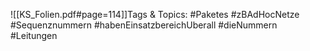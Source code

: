 
![[KS_Folien.pdf#page=114]]Tags & Topics:
   #Paketes
   #zBAdHocNetze
   #Sequenznummern
   #habenEinsatzbereichUberall
   #dieNummern
   #Leitungen
